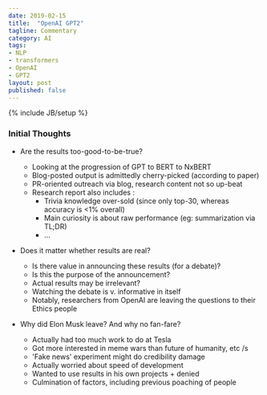 ```yaml
---
date: 2019-02-15
title:  "OpenAI GPT2"
tagline: Commentary
category: AI
tags:
- NLP
- transformers
- OpenAI
- GPT2
layout: post
published: false
---
```

{% include JB/setup %}


### Initial Thoughts

*  Are the results too-good-to-be-true?
   -   Looking at the progression of GPT to BERT to NxBERT 
   -   Blog-posted output is admittedly cherry-picked (according to paper)
   -   PR-oriented outreach via blog, research content not so up-beat
   -   Research report also includes : 
       +   Trivia knowledge over-sold (since only top-30, whereas accuracy is &lt;1% overall)
       +   Main curiosity is about raw performance (eg: summarization via TL;DR)
       +   ...
   
   
*  Does it matter whether results are real?
   -   Is there value in announcing these results (for a debate)?
   -   Is this the purpose of the announcement?
   -   Actual results may be irrelevant?
   -   Watching the debate is v. informative in itself
   -   Notably, researchers from OpenAI are leaving the questions to their Ethics people



*  Why did Elon Musk leave?  And why no fan-fare?
   -   Actually had too much work to do at Tesla
   -   Got more interested in meme wars than future of humanity, etc  /s
   -   'Fake news' experiment might do credibility damage
   -   Actually worried about speed of development
   -   Wanted to use results in his own projects + denied
   -   Culmination of factors, including previous poaching of people
   

<!--
Trivia knowledge show tip-of-iceberg nature of what's being learned.

Per the [Week 8 (part c) CS294-158 Deep Unsupervised Learning (4/3/19) -- Ilya Sutskever](https://www.youtube.com/watch?v=X-B3nAN7YRM) lecture,
some certain number of parameters are required to learn the language 
(sentiment neuron only appears once the base language stuff is taken care of).
And the LMs have a lot of 'noise' that they find very 'attractive' - compared to the much less dense 'high level stuff'.

Basis of new idea : 
Perhaps the higher level stuff should be pulled from a DB rather than memorised within the network weights
(I have a plan...)
... but TransformerXL isn't going to give me decent sent2vec, unfortunately
      so have a look at random methods for sent2vec : https://arxiv.org/pdf/1901.10444.pdf

Useful: 
  *  https://github.com/google-research/bert/issues/276
  *  "To Tune or Not to Tune? Adapting Pretrained Representations to Diverse Tasks" : https://arxiv.org/pdf/1903.05987.pdf
  *  "NO TRAINING REQUIRED: EXPLORING RANDOM ENCODERS FOR SENTENCE CLASSIFICATION" : https://arxiv.org/pdf/1901.10444.pdf
  *  Hierarchical Question Answeringy : ./2_Google_HierarchicalSearchWithBERT_1809.10658.pdf
TODO :  
  *  Add diagram of information flow (would be useful for poster too)
  *  Finish creating USE embeddings to see value of supervised pretraining too
  *  Experiment with different 'list of facts' schemes - to see whether it can be honed
     - eg: One sentence (/10) at a time, pick the highest confidence answer
        +  Still need answer probability
        +  Maybe scale it by 1/(len()^alpha)) to do comparisons
        +  However, in our case, shorter is probably better (needs testing...)
  *  Write a beam-searcher - would be much more efficient than plain 'best of 100' current version
     - https://harangdev.github.io/deep-learning/recurrent-neural-networks/43/
     - https://github.com/CongBao/ChatBot/blob/master/chatbot/model.py#L189
     - Interesting : https://distill.pub/2017/ctc/
     - Twitter epic with pointers to updated ideas about Beam Search etc :
         +  https://twitter.com/thom_wolf/status/1124263846674345985
         +  Perhaps 'most popular' wasn't such a bad idea
         +  Either way, should incorporate early stopping (again)
  *  Eliminate answers that simply repeat the question 
     - Need to return list of answers, so that second (or third, etc)-best can fill in


Important dates (https://aideadlin.es/?sub=ML,SP,NLP,DM) : 

*  (!) ICML Workshop on Self-Supervised Learning 
   -  https://sites.google.com/view/self-supervised-icml2019
      -  OLD : 
          -  DONE : Submission deadline: April 25, 2019 (Any time)
          -  Notifications: May 10, 2019
          -  Camera Ready: May 31, 2019 (Any time)
          -  Workshop: June 14 or 15, 2019 
      -  UPDATED : 
          -  Submission deadline: May 6, 2019 (Any time) == Tuesday in ~10days 8pm
          -  Notifications: May 13, 2019
   -  (ICML conf = Monday, 10 June - Saturday, 15 June)
      +  https://icml.cc/Conferences/2019/Schedule?type=Workshop
      +  Early registration pricing ends : May 19, 2019, 11:59 a.m. 

*  EMNLP-IJCNLP 2019 November 3-7, 2019. Hong Kong.                        (Abstract due 15-May, Paper due 21-May)
   -  https://www.emnlp-ijcnlp2019.org/calls/papers
   -  https://www.emnlp-ijcnlp2019.org/calls/demos  (due 1-July, including paper, screenshots and screencast explainer)
*  NeurIPS 2019 December 9-14, 2019. Vancouver Convention Centre, Canada.  (Abstract due 16-May, Paper due 23-May)


!-->